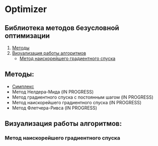 # Optimizer
## Библиотека методов безусловной оптимизации

  <ol>
    <li>
      <a href="#Методы">Методы</a>
    </li>
    <li>
      <a href="#Визуализация работы алгоритмов">Визуализация работы алгоритмов</a>
      <ul>
        <li><a href="#Метод наискорейшего градиентного спуска">Метод наискорейшего градиентного спуска</a></li>
      </ul>
  </ol>

## Методы:
* [Симплекс](https://github.com/LIvanoff/Optimizer/blob/master/Simplex.ixx)
* Метод Нелдера-Мида (IN PROGRESS)
* Метод градиентного спуска с постоянным шагом (IN PROGRESS)
* Метод наискорейшего градиентного спуска (IN PROGRESS)
* Метод Флетчера-Ривса (IN PROGRESS)

## Визуализация работы алгоритмов:
### Метод наискорейшего градиентного спуска
